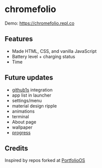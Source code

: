 # chromefolio

Demo: https://chromefolio.repl.co

## Features

* Made HTML, CSS, and vanilla JavaScript
* Battery level + charging status
* Time

## Future updates

* [github1s](https://github.com/conwnet/github1s) integration
* app list in launcher
* settings/menu
* material design ripple
* animations
* terminal
* About page
* wallpaper
* [progress](https://github.com/BlazerYoo/chromefolio/projects/2)


## Credits

Inspired by repos forked at [PortfolioOS](https://github.com/PortfolioOS)